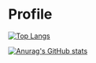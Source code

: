 # Profile

[![Top Langs](https://github-readme-stats.vercel.app/api/top-langs/?username=kirastain&theme=tokyonight&count_private=true)](https://github.com/anuraghazra/github-readme-stats)


[![Anurag's GitHub stats](https://github-readme-stats.vercel.app/api?username=kirastain&count_private=true&theme=tokyonight)](https://github.com/anuraghazra/github-readme-stats)

